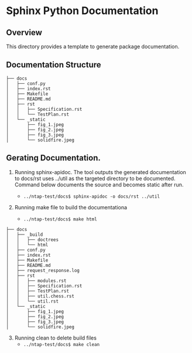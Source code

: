 # Sphinx Python Documentation

## Overview

This directory provides a template to generate package documentation.

## Documentation Structure

```
├── docs
│   ├── conf.py
│   ├── index.rst
│   ├── Makefile
│   ├── README.md
│   ├── rst
│   │   ├── Specification.rst
│   │   └── TestPlan.rst
│   └── _static
│       ├── fig_1.jpeg
│       ├── fig_2.jpeg
│       ├── fig_3.jpeg
│       └── solidfire.jpeg
```

## Gerating Documentation.

1. Running sphinx-apidoc. The tool outputs the generated documentation to docs/rst
uses ../util as the targeted directory to be documented.
Command below documents the source and becomes static after run.

   * `../ntap-test/docs$ sphinx-apidoc -o docs/rst ../util`

2. Running make file to build the documentationa

   * `../ntap-test/docs$ make html`
```
├── docs
│   ├── _build
│   │   ├── doctrees
│   │   └── html
│   ├── conf.py
│   ├── index.rst
│   ├── Makefile
│   ├── README.md
│   ├── request_response.log
│   ├── rst
│   │   ├── modules.rst
│   │   ├── Specification.rst
│   │   ├── TestPlan.rst
│   │   ├── util.chess.rst
│   │   └── util.rst
│   └── _static
│       ├── fig_1.jpeg
│       ├── fig_2.jpeg
│       ├── fig_3.jpeg
│       └── solidfire.jpeg
```

3. Running clean to delete build files
   * `../ntap-test/docs$ make clean`



